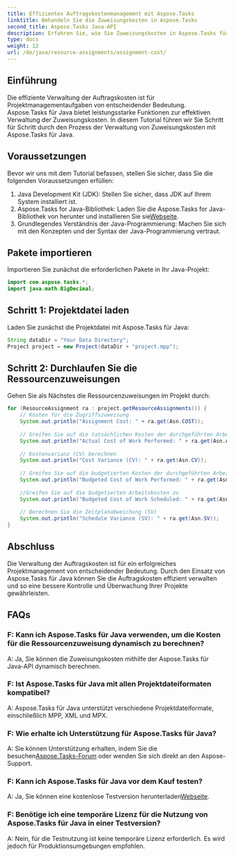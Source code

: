 ```yaml
---
title: Effizientes Auftragskostenmanagement mit Aspose.Tasks
linktitle: Behandeln Sie die Zuweisungskosten in Aspose.Tasks
second_title: Aspose.Tasks Java-API
description: Erfahren Sie, wie Sie Zuweisungskosten in Aspose.Tasks für Java effektiv verwalten. Schritt-für-Schritt-Anleitung zur effizienten Verwaltung von Projektressourcen.
type: docs
weight: 12
url: /de/java/resource-assignments/assignment-cost/
---
```

## Einführung
Die effiziente Verwaltung der Auftragskosten ist für Projektmanagementaufgaben von entscheidender Bedeutung. Aspose.Tasks für Java bietet leistungsstarke Funktionen zur effektiven Verwaltung der Zuweisungskosten. In diesem Tutorial führen wir Sie Schritt für Schritt durch den Prozess der Verwaltung von Zuweisungskosten mit Aspose.Tasks für Java.
## Voraussetzungen
Bevor wir uns mit dem Tutorial befassen, stellen Sie sicher, dass Sie die folgenden Voraussetzungen erfüllen:
1. Java Development Kit (JDK): Stellen Sie sicher, dass JDK auf Ihrem System installiert ist.
2.  Aspose.Tasks for Java-Bibliothek: Laden Sie die Aspose.Tasks for Java-Bibliothek von herunter und installieren Sie sie[Webseite](https://releases.aspose.com/tasks/java/).
3. Grundlegendes Verständnis der Java-Programmierung: Machen Sie sich mit den Konzepten und der Syntax der Java-Programmierung vertraut.

## Pakete importieren
Importieren Sie zunächst die erforderlichen Pakete in Ihr Java-Projekt:
```java
import com.aspose.tasks.*;
import java.math.BigDecimal;
```
## Schritt 1: Projektdatei laden
Laden Sie zunächst die Projektdatei mit Aspose.Tasks für Java:
```java
String dataDir = "Your Data Directory";
Project project = new Project(dataDir + "project.mpp");
```
## Schritt 2: Durchlaufen Sie die Ressourcenzuweisungen
Gehen Sie als Nächstes die Ressourcenzuweisungen im Projekt durch:
```java
for (ResourceAssignment ra : project.getResourceAssignments()) {
    // Kosten für die Zugriffszuweisung
    System.out.println("Assignment Cost: " + ra.get(Asn.COST));
    
    // Greifen Sie auf die tatsächlichen Kosten der durchgeführten Arbeiten zu
    System.out.println("Actual Cost of Work Performed: " + ra.get(Asn.ACWP));
    
    // Kostenvarianz (CV) berechnen
    System.out.println("Cost Variance (CV): " + ra.get(Asn.CV));
    
    // Greifen Sie auf die budgetierten Kosten der durchgeführten Arbeiten zu
    System.out.println("Budgeted Cost of Work Performed: " + ra.get(Asn.BCWP));
    
    //Greifen Sie auf die budgetierten Arbeitskosten zu
    System.out.println("Budgeted Cost of Work Scheduled: " + ra.get(Asn.BCWS));
    
    // Berechnen Sie die Zeitplanabweichung (SV)
    System.out.println("Schedule Variance (SV): " + ra.get(Asn.SV));
}
```

## Abschluss
Die Verwaltung der Auftragskosten ist für ein erfolgreiches Projektmanagement von entscheidender Bedeutung. Durch den Einsatz von Aspose.Tasks für Java können Sie die Auftragskosten effizient verwalten und so eine bessere Kontrolle und Überwachung Ihrer Projekte gewährleisten.
## FAQs
### F: Kann ich Aspose.Tasks für Java verwenden, um die Kosten für die Ressourcenzuweisung dynamisch zu berechnen?
A: Ja, Sie können die Zuweisungskosten mithilfe der Aspose.Tasks für Java-API dynamisch berechnen.
### F: Ist Aspose.Tasks für Java mit allen Projektdateiformaten kompatibel?
A: Aspose.Tasks für Java unterstützt verschiedene Projektdateiformate, einschließlich MPP, XML und MPX.
### F: Wie erhalte ich Unterstützung für Aspose.Tasks für Java?
 A: Sie können Unterstützung erhalten, indem Sie die besuchen[Aspose.Tasks-Forum](https://forum.aspose.com/c/tasks/15) oder wenden Sie sich direkt an den Aspose-Support.
### F: Kann ich Aspose.Tasks für Java vor dem Kauf testen?
 A: Ja, Sie können eine kostenlose Testversion herunterladen[Webseite](https://releases.aspose.com/).
### F: Benötige ich eine temporäre Lizenz für die Nutzung von Aspose.Tasks für Java in einer Testversion?
A: Nein, für die Testnutzung ist keine temporäre Lizenz erforderlich. Es wird jedoch für Produktionsumgebungen empfohlen.